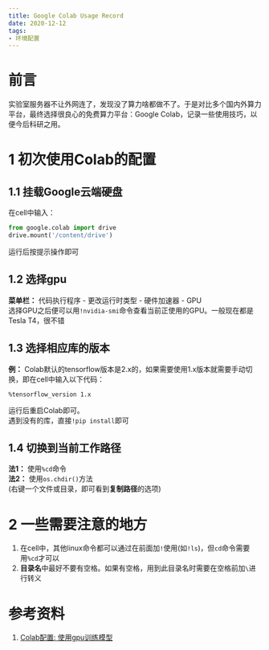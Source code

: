 ```yaml
---
title: Google Colab Usage Record
date: 2020-12-12
tags:
- 环境配置
---
```


# 前言
实验室服务器不让外网连了，发现没了算力啥都做不了。于是对比多个国内外算力平台，最终选择很良心的免费算力平台：Google Colab，记录一些使用技巧，以便今后科研之用。

# 1 初次使用Colab的配置
## 1.1 挂载Google云端硬盘
在cell中输入：
```python
from google.colab import drive
drive.mount('/content/drive')
```
运行后按提示操作即可

## 1.2 选择gpu
**菜单栏：** 代码执行程序 - 更改运行时类型 - 硬件加速器 - GPU  
选择GPU之后便可以用```!nvidia-smi```命令查看当前正使用的GPU。一般现在都是Tesla T4，很不错

## 1.3 选择相应库的版本
**例：** Colab默认的tensorflow版本是2.x的，如果需要使用1.x版本就需要手动切换，即在cell中输入以下代码：  
```
%tensorflow_version 1.x
```
运行后重启Colab即可。  
遇到没有的库，直接```!pip install```即可

## 1.4 切换到当前工作路径
**法1：** 使用```%cd```命令  
**法2：** 使用```os.chdir()```方法  
(右键一个文件或目录，即可看到**复制路径**的选项)

# 2 一些需要注意的地方
1. 在cell中，其他linux命令都可以通过在前面加```!```使用(如```!ls```)，但```cd```命令需要用```%cd```才可以
2. **目录名**中最好不要有空格。如果有空格，用到此目录名时需要在空格前加```\```进行转义

# 参考资料
1. [Colab配置: 使用gpu训练模型](https://blog.csdn.net/Augurlee/article/details/103019181)